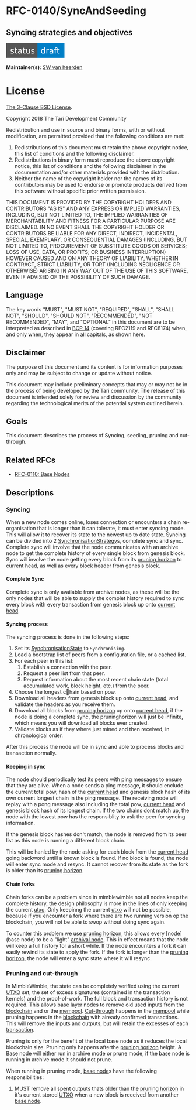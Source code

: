 # RFC-0140/SyncAndSeeding

## Syncing strategies and objectives

![status: draft](theme/images/status-draft.svg)

**Maintainer(s)**: [SW van heerden](https://github.com/SWvheerden)

# License

[ The 3-Clause BSD License](https://opensource.org/licenses/BSD-3-Clause).

Copyright 2018 The Tari Development Community

Redistribution and use in source and binary forms, with or without modification, are permitted provided that the
following conditions are met:

1. Redistributions of this document must retain the above copyright notice, this list of conditions and the following
   disclaimer.
2. Redistributions in binary form must reproduce the above copyright notice, this list of conditions and the following
   disclaimer in the documentation and/or other materials provided with the distribution.
3. Neither the name of the copyright holder nor the names of its contributors may be used to endorse or promote products
   derived from this software without specific prior written permission.

THIS DOCUMENT IS PROVIDED BY THE COPYRIGHT HOLDERS AND CONTRIBUTORS "AS IS" AND ANY EXPRESS OR IMPLIED WARRANTIES,
INCLUDING, BUT NOT LIMITED TO, THE IMPLIED WARRANTIES OF MERCHANTABILITY AND FITNESS FOR A PARTICULAR PURPOSE ARE
DISCLAIMED. IN NO EVENT SHALL THE COPYRIGHT HOLDER OR CONTRIBUTORS BE LIABLE FOR ANY DIRECT, INDIRECT, INCIDENTAL,
SPECIAL, EXEMPLARY, OR CONSEQUENTIAL DAMAGES (INCLUDING, BUT NOT LIMITED TO, PROCUREMENT OF SUBSTITUTE GOODS OR
SERVICES; LOSS OF USE, DATA, OR PROFITS; OR BUSINESS INTERRUPTION) HOWEVER CAUSED AND ON ANY THEORY OF LIABILITY,
WHETHER IN CONTRACT, STRICT LIABILITY, OR TORT (INCLUDING NEGLIGENCE OR OTHERWISE) ARISING IN ANY WAY OUT OF THE USE OF
THIS SOFTWARE, EVEN IF ADVISED OF THE POSSIBILITY OF SUCH DAMAGE.

## Language

The key words "MUST", "MUST NOT", "REQUIRED", "SHALL", "SHALL NOT", "SHOULD", "SHOULD NOT", "RECOMMENDED", 
"NOT RECOMMENDED", "MAY", and "OPTIONAL" in this document are to be interpreted as described in 
[BCP 14](https://tools.ietf.org/html/bcp14) (covering RFC2119 and RFC8174) when, and only when, they appear in all capitals, as 
shown here.

## Disclaimer

The purpose of this document and its content is for information purposes only and may be subject to change or update
without notice.

This document may include preliminary concepts that may or may not be in the process of being developed by the Tari
community. The release of this document is intended solely for review and discussion by the community regarding the
technological merits of the potential system outlined herein.

## Goals

This document describes the process of Syncing, seeding, pruning and cut-through.

## Related RFCs

* [RFC-0110: Base Nodes](RFC-0110_BaseNodes.md)

## Descriptions

### Syncing

When a new node comes online, loses connection or encounters a chain re-organisation that is longer than it can tolerate, it must enter syncing mode. This will allow it to recover its state to the newest up to date state. Syncing can be divided into 2 [SynchronisationStrategy]s, complete sync and sync. Complete sync will involve that the node communicates with an archive node to get the complete history of every single block from genesis block. Sync will involve the node getting every block from its [pruning horizon](pruninghorizon) to current head, as well as every block header from genesis block. 

#### Complete Sync

Complete sync is only available from archive nodes, as these will be the only nodes that will be able to supply the complet history required to sync every block with every transaction from genesis block up onto [current head](currenthead). 



#### Syncing process

The syncing process is done in the following steps:

1. Set its [SynchronisationState] to `Synchronising`.
2. Load a bootstrap list of peers from a configuration file, or a cached list.
3. For each peer in this list:
   1. Establish a connection with the peer.
   2. Request a peer list from that peer.
   3. Request information about the most recent chain state (total accumulated work, block height, etc.) from the peer.
4. Choose the longest chain based on pow. 
5. Download all headers from genesis block up onto [current head](currenthead), and validate the headers as you receive them.
6. Download all blocks from  [pruning horizon](pruninghorizon) up onto [current head](currenthead), if the node is doing a complete sync, the pruninghorizon will just be infinite, which means you will download all blocks ever created.
7. Validate blocks as if they where just mined and then received, in chronological order. 

After this process the node will be in sync and able to process blocks and transaction normally. 

#### Keeping in sync

The node should periodically test its peers with ping messages to ensure that they are alive. When a node sends a ping message, it should enclude the current total pow, hash of the [current head](currenthead) and genesis block hash of its own current longest chain in the ping message. The receiving node will replay with a pong message also including the total pow, [current head](currenthead) and genesis block hash of its longest chain. If the two chains dont match up, the node with the lowest pow has the responsiblity to ask the peer for syncing information. 

If the genesis block hashes don't match, the node is removed from its peer list as this node is running a different block chain. 

This will be hanled by the node asking for each block from the [current head](currenthead) going backword untill a known block is found. If no block is found, the node will enter sync mode and resync. It cannot recover from its state as the fork is older than its [pruning horizon](pruninghorizon).

#### Chain forks

Chain forks can be a problem since in mimblewimble not all nodes keep the complete history, the design philosophy  is more in the lines of only keeping the current [utxo]. Only keepinng the current [utxo] will not be possible, because if you encounter a fork where there are two running version op the blockchain, you will not be able to swop without doing sync again. 

To counter this problem we use  [pruning horizon](pruninghorizon), this allows every [node](base node) to be a "light" [archival node](archivenode). This in effect means that the node will keep a full history for a short while. If the node encounters a fork it can easily rewind its state to apply the fork. If the fork is longer than the [pruning horizon](pruninghorizon), the node will enter a sync state where it will resync. 

### Pruning and cut-through

[Pruning and cut-through]: #Pruning-and-cut-through	"Remove already spent outputs from the [utxo]"

In MimbleWimble, the state can be completely verified using the current [UTXO](utxo) set, the set of excess signatures (contained in the transaction kernels) and the proof-of-work. The full block and transaction history is not required. This allows base layer nodes to remove old used inputs from the [blockchain] and or the [mempool]. [Cut-through](cut-through) happens in the [mempool] while pruning happens in the [blockchain] with already confirmed transactions. This will remove the inputs and outputs, but will retain the excesses  of each [transaction]. 

Pruning is only for the benefit of the local base node as it reduces the local blockchain size. Pruning only happens afterthe [pruning horizon](pruninghorizon) height. A Base node will either run in archive mode or prune mode, if the base node is running in archive mode it should not prune. 

When running in pruning mode, [base node]s have the following responsibilities:

1. MUST remove all spent outputs thats older than the [pruning horizon](pruninghorizon) in it's current stored [UTXO](utxo) when a new block is received from another [base node].



[archivenode]: Glossary.md#archivenode
[pruninghorizon]: Glossary.md#pruninghorizon
[tari coin]: Glossary.md#tari-coin
[blockchain]: Glossary.md#blockchain
[currenthead]: Glossary.md#currenthead
[block]: Glossary.md#block
[transaction]: Glossary.md#transaction
[base node]: Glossary.md#base-node
[utxo]: Glossary.md#unspent-transaction-outputs
[mimblewimble]: Glossary.md#mimblewimble
[mempool]: Glossary.md#mempool
[ValidationState]: Glossary.md#validationstate
[BroadcastStrategy]: Glossary.md#broadcaststrategy
[range proof]: Glossary.md#range-proof
[SynchronisationStrategy]: Glossary.md#synchronisationstrategy
[SynchronisationState]: Glossary.md#synchronisationstate
[mining server]: Glossary.md#mining-server
[cut-through]: RFC-0110_BaseNodes.md#Pruning-and-cut-through
